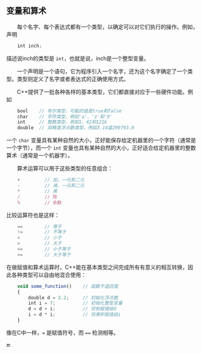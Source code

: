 ## 变量和算术

  每个名字、每个表达式都有一个类型，以确定可以对它们执行的操作。例如，声明

```javascript
    int inch;
```

描述说inch的类型是 `int`，也就是说，inch是一个整型变量。

  一个声明是一个语句，它为程序引入一个名字，还为这个名字确定了一个类型。类型则定义了名字或者表达式的正确使用方式。

  C++提供了一批各种各样的基本类型，它们都直接对应于一些硬件功能。例如

```javascript
    bool    // 布尔类型，可能的值是true和false
    char    // 字符类型，例如'a'、'z'和'9'
    int     // 整数类型，例如1、42和1216
    double  // 双精度浮点数类型，例如3.14盒299793.0
```

一个 `char` 变量具有某种自然的大小，正好能保存给定机器里的一个字符（通常是一个字节），而一个 `int` 变量也具有某种自然的大小，正好适合给定机器里的整数算术（通常是一个机器字）。

  算术运算可以用于这些类型的任意组合：

```javascript
    +         // 加，一元和二元
    -         // 减，一元和二元
    *         // 乘
    /         // 除
    %         // 余数
```

比较运算符也是这样：

```javascript
    ==        // 等于
    !=        // 不等于
    <         // 小于
    >         // 大于
    <=        // 小于等于
    >=        // 大于等于
```

在做赋值和算术运算时，C++能在基本类型之间完成所有有意义的相互转换，因此各种类型可以自由地混合使用：

```javascript
    void some_function()    // 函数不返回值
    {
        double d = 2.2;     // 初始化浮点数
        int i = 7;          // 初始化整型变量
        d = d + i;          // 将和赋值给d
        i = d * i;          // 将乘积赋值给i
    }
```

像在C中一样，`=` 是赋值符号，而 `==` 检测相等。

🔚

